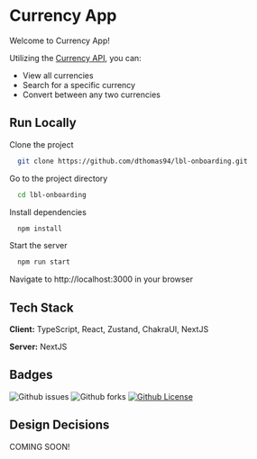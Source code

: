 
# Currency App

Welcome to Currency App! 

Utilizing the [Currency API](https://github.com/fawazahmed0/currency-api), you can:
- View all currencies
- Search for a specific currency
- Convert between any two currencies


## Run Locally

Clone the project

```bash
  git clone https://github.com/dthomas94/lbl-onboarding.git
```

Go to the project directory

```bash
  cd lbl-onboarding
```

Install dependencies

```bash
  npm install
```

Start the server

```bash
  npm run start
```

Navigate to http://localhost:3000 in your browser


## Tech Stack

**Client:** TypeScript, React, Zustand, ChakraUI, NextJS

**Server:** NextJS


## Badges

![Github issues](https://img.shields.io/github/issues/dthomas94/lbl-onboarding)
![Github forks](https://img.shields.io/github/forks/dthomas94/lbl-onboarding)
[![Github License](https://img.shields.io/github/license/dthomas94/lbl-onboarding)](https://choosealicense.com/licenses/mit/)


## Design Decisions
COMING SOON!